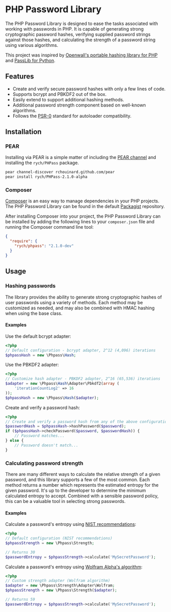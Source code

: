 PHP Password Library
====================

The PHP Password Library is designed to ease the tasks associated with working with passwords in PHP. It is capable of generating strong cryptographic password hashes, verifying supplied password strings against those hashes, and calculating the strength of a password string using various algorithms.

This project was inspired by [Openwall's portable hashing library for PHP](http://openwall.com/phpass/) and [PassLib for Python](http://packages.python.org/passlib/).

Features
--------

 * Create and verify secure password hashes with only a few lines of code.
 * Supports bcrypt and PBKDF2 out of the box.
 * Easily extend to support additional hashing methods.
 * Additional password strength component based on well-known algorithms.
 * Follows the [PSR-0](https://github.com/php-fig/fig-standards/blob/master/accepted/PSR-0.md) standard for autoloader compatibility.

Installation
------------

### PEAR

Installing via PEAR is a simple matter of including the [PEAR channel](http://rchouinard.github.com/pear/) and installing the `rych/PHPass` package.

```bash
pear channel-discover rchouinard.github.com/pear
pear install rych/PHPass-2.1.0-alpha
```

### Composer

[Composer](http://getcomposer.org/) is an easy way to manage dependencies in your PHP projects. The PHP Password Library can be found in the default [Packagist](http://packagist.org/) repository.

After installing Composer into your project, the PHP Password Library can be installed by adding the following lines to your `composer.json` file and running the Composer command line tool:

```json
{
  "require": {
    "rych/phpass": "2.1.0-dev"
  }
}
```

Usage
-----

### Hashing passwords

The library provides the ability to generate strong cryptographic hashes of user passwords using a variety of methods. Each method may be customized as needed, and may also be combined with HMAC hashing when using the base class.

#### Examples

Use the default bcrypt adapter:

```php
<?php
// Default configuration - bcrypt adapter, 2^12 (4,096) iterations
$phpassHash = new \Phpass\Hash;
```

Use the PBKDF2 adapter:

```php
<?php
// Customize hash adapter - PBKDF2 adapter, 2^16 (65,536) iterations
$adapter = new \Phpass\Hash\Adapter\Pbkdf2(array (
    'iterationCountLog2' => 16
));
$phpassHash = new \Phpass\Hash($adapter);
```

Create and verify a password hash:

```php
<?php
// Create and verify a password hash from any of the above configurations
$passwordHash = $phpassHash->hashPassword($password);
if ($phpassHash->checkPassword($password, $passwordHash)) {
    // Password matches...
} else {
    // Password doesn't match...
}
```

### Calculating password strength

There are many different ways to calculate the relative strength of a given password, and this library supports a few of the most common. Each method returns a number which represents the estimated entropy for the given password. It's up to the developer to determine the minimum calculated entropy to accept. Combined with a sensible password policy, this can be a valuable tool in selecting strong passwords.

#### Examples

Calculate a password's entropy using [NIST recommendations](http://en.wikipedia.org/wiki/Password_strength#NIST_Special_Publication_800-63):

```php
<?php
// Default configuration (NIST recommendations)
$phpassStrength = new \Phpass\Strength;

// Returns 30
$passwordEntropy = $phpassStrength->calculate('MySecretPassword');
```

Calculate a password's entropy using [Wolfram Alpha's algorithm](http://www.wolframalpha.com/input/?i=password+strength+for+qwerty2345#):

```php
<?php
// Custom strength adapter (Wolfram algorithm)
$adapter = new \Phpass\Strength\Adapter\Wolfram;
$phpassStrength = new \Phpass\Strength($adapter);

// Returns 59
$passwordEntropy = $phpassStrength->calculate('MySecretPassword');
```